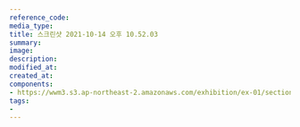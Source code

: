 ```yaml
---
reference_code:
media_type:
title: 스크린샷 2021-10-14 오후 10.52.03
summary:
image:
description:
modified_at:
created_at:
components:
- https://wwm3.s3.ap-northeast-2.amazonaws.com/exhibition/ex-01/section3/스크린샷+2021-10-14+오후+10.52.03.png
tags:
-
---
```

